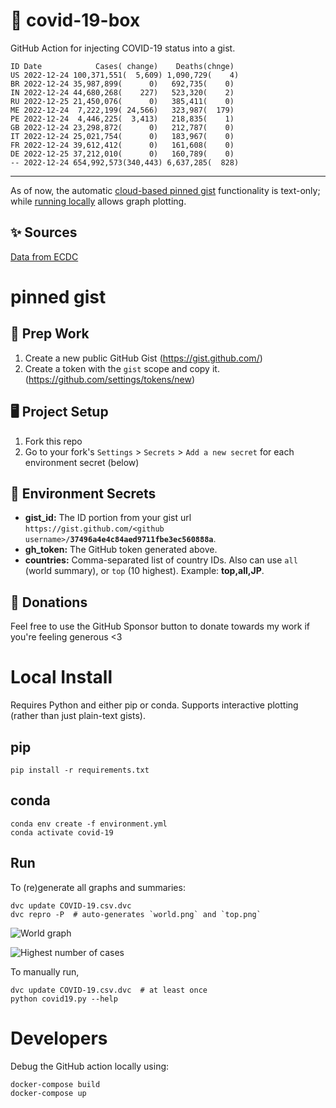 # 🏥 covid-19-box

GitHub Action for injecting COVID-19 status into a gist.

```
ID Date            Cases( change)    Deaths(chnge)
US 2022-12-24 100,371,551(  5,609) 1,090,729(    4)
BR 2022-12-24 35,987,899(      0)   692,735(    0)
IN 2022-12-24 44,680,268(    227)   523,320(    2)
RU 2022-12-25 21,450,076(      0)   385,411(    0)
ME 2022-12-24  7,222,199( 24,566)   323,987(  179)
PE 2022-12-24  4,446,225(  3,413)   218,835(    1)
GB 2022-12-24 23,298,872(      0)   212,787(    0)
IT 2022-12-24 25,021,754(      0)   183,967(    0)
FR 2022-12-24 39,612,412(      0)   161,608(    0)
DE 2022-12-25 37,212,010(      0)   160,789(    0)
-- 2022-12-24 654,992,573(340,443) 6,637,285(  828)
```

---

As of now, the automatic [cloud-based pinned gist](#pinned-gist) functionality is text-only;
while [running locally](#local-install) allows graph plotting.

## ✨ Sources

[Data from ECDC](https://www.ecdc.europa.eu/en/publications-data/download-todays-data-geographic-distribution-covid-19-cases-worldwide)

# pinned gist

## 🎒 Prep Work
1. Create a new public GitHub Gist (https://gist.github.com/)
1. Create a token with the `gist` scope and copy it. (https://github.com/settings/tokens/new)

## 🖥 Project Setup
1. Fork this repo
1. Go to your fork's `Settings` > `Secrets` > `Add a new secret` for each environment secret (below)

## 🤫 Environment Secrets
- **gist_id:** The ID portion from your gist url `https://gist.github.com/<github username>/`**`37496a4e4c84aed9711fbe3ec560888a`**.
- **gh_token:** The GitHub token generated above.
- **countries:** Comma-separated list of country IDs. Also can use `all` (world summary), or `top` (10 highest). Example: **top,all,JP**.

## 💸 Donations

Feel free to use the GitHub Sponsor button to donate towards my work if you're feeling generous <3

# Local Install

Requires Python and either pip or conda. Supports interactive plotting (rather than just plain-text gists).

## pip

```
pip install -r requirements.txt
```

## conda

```
conda env create -f environment.yml
conda activate covid-19
```

## Run

To (re)generate all graphs and summaries:

```
dvc update COVID-19.csv.dvc
dvc repro -P  # auto-generates `world.png` and `top.png`
```

![World graph](world.png)

![Highest number of cases](top.png)

To manually run,

```
dvc update COVID-19.csv.dvc  # at least once
python covid19.py --help
```

# Developers

Debug the GitHub action locally using:

```
docker-compose build
docker-compose up
```
